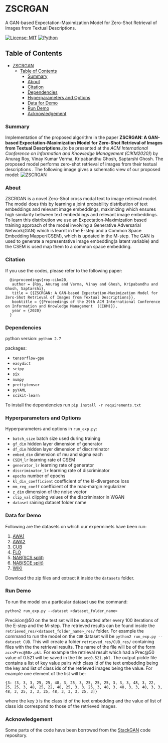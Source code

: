 # ZSCRGAN

A GAN-based Expectation-Maximization Model for Zero-Shot Retrieval of Images from Textual Descriptions.

[![License: MIT](https://img.shields.io/badge/License-MIT-yellow.svg)](https://opensource.org/licenses/MIT)
[![Python](https://img.shields.io/badge/python-2.7-blue.svg)](https://www.python.org/)


## Table of Contents

- [ZSCRGAN](#zscrgan)
  - [Table of Contents](#table-of-contents)
    - [Summary](#summary)
    - [About](#about)
    - [Citation](#citation)
    - [Dependencies](#dependencies)
    - [Hyperparameters and Options](#hyperparameters-and-options)
    - [Data for Demo](#data-for-demo)
    - [Run Demo](#run-demo)
    - [Acknowledgement](#acknowledgement)

### Summary
Implementation of the proposed algorithm in the paper **ZSCRGAN: A GAN-based Expectation-Maximization Model for Zero-Shot Retrieval of Images from Textual Descriptions.**(to be presented at the *ACM International Conference on Information and Knowledge Management (CIKM2020)*) by Anurag Roy, Vinay Kumar Verma, Kripabandhu Ghosh, Saptarshi Ghosh. The proposed model performs zero-shot retrieval of images from their textual descriptions . The  following image gives a schematic view of our proposed model:
![ZSCRGAN](ZSCRGAN.png)


### About
ZSCRGAN is a novel Zero-Shot cross modal text to image retrieval model. The model does this by learning a joint probability distribution of text embeddings and relevant image embeddings, maximizing which ensures high similarity between text embeddings and relevant image embeddings. To learn this distribution we use an Expectation-Maximization based training approach of the model involving a Generative Adversarial Network(GAN) which is learnt in the E-step and a Common Space Embedding Mapper(CSEM), which is updated in the M-step. The GAN is used to generate a representative image embedding(a latent variable) and the  CSEM is used map them to a common space embedding.

### Citation
If you use the codes, please refer to the following paper:
```
  @inproceedings{roy-cikm20,
   author = {Roy, Anurag and Verma, Vinay and Ghosh, Kripabandhu and Ghosh, Saptarshi},
   title = {{ZSCRGAN: A GAN-based Expectation-Maximization Model for Zero-Shot Retrieval of Images from Textual Descriptions}},
   booktitle = {{Proceedings of the 29th ACM International Conference on Information and Knowledge Management  (CIKM)}},
   year = {2020}
  }
```

### Dependencies
python version: `python 2.7`

packages: 
- `tensorflow-gpu`
- `easydict`
- `scipy`
- `six`
- `numpy`
- `prettytensor`
- `pyYAML`
- `scikit-learn`

To install the dependencies run `pip install -r requirements.txt`

### Hyperparameters and Options
Hyperparameters and options in  `run_exp.py`:

- `batch_size` batch size used during training
- `gf_dim` hidden layer dimension of generator
- `df_dim` hidden layer dimension of discriminator
- `embed_dim` dimension of mu and sigma each
- `CSEM_lr` learning rate of CSEM
- `generator_lr` learning rate of generator
- `discriminator_lr` learning rate of discriminator
- `epochs` number of epochs
- `kl_div_coefficient` coefficient of the kl-divergence loss
- `mm_reg_coeff` coefficient of the max-margin regularizer
- `z_dim` dimension of the noise vector
- `clip_val` clipping values of the discriminator in WGAN
- `dataset` raining dataset folder name



### Data for Demo
Following are the datasets on which our experminets have been run: 

1. [AWA1](https://iitkgpacin-my.sharepoint.com/:u:/g/personal/anurag_roy_iitkgp_ac_in/ERoi6WnOgA5DvwfALnPXmxMBKsx6KJsUQjNcPTpWezfMnA?e=t6qpUs)
2. [AWA2](https://iitkgpacin-my.sharepoint.com/:u:/g/personal/anurag_roy_iitkgp_ac_in/EWdq-DmUmmxAnQYKNxNeBkUBX9aN1g3EMTQ8bFY8LdO5_w?e=KXtgh1)
3. [CUB](https://iitkgpacin-my.sharepoint.com/:u:/g/personal/anurag_roy_iitkgp_ac_in/EZtHWPLWQRhKhpGzlMwGXg0BFKJS89AgThfCTU_d6G9Qhg?e=h1ogbX)
4. [FLO](https://iitkgpacin-my.sharepoint.com/:u:/g/personal/anurag_roy_iitkgp_ac_in/EdiIbbe0g8VCoHXdG-JRHk0BxlObK9m4VYYdFXFQK_tWuA?e=X0ebBw)
5. [NAB(SCS split)](https://iitkgpacin-my.sharepoint.com/:u:/g/personal/anurag_roy_iitkgp_ac_in/EckFegwRkMNJr7lEeiFdheIBrgGJVfTDy-vtyOLJAYWZzg?e=uRDLKH)
6. [NAB(SCE split)](https://iitkgpacin-my.sharepoint.com/:u:/g/personal/anurag_roy_iitkgp_ac_in/EYH2h6ER_y9PqH0VR7Ex5tkB3glrYFAl0RRmiPUhEpdKcw?e=BEq8CP)
7. [WIKI](https://iitkgpacin-my.sharepoint.com/:u:/g/personal/anurag_roy_iitkgp_ac_in/EY21_oBLEsBJnQCkjeXj-woBqFxUsFovpuVHfsp1-wpavA?e=lz3T1I)

Download the zip files and extract it inside the `datasets` folder.

### Run Demo
To run the model on a particular dataset use the command:

`python2 run_exp.py --dataset <dataset_folder_name>`

Precision@50 on the test set will be outputted after every 100 iterations of the E-step and the M-step.
The retrieved results can be found inside the `retrieved_res/<dataset_folder_name>_res/` folder. For example the command to run the model on the `CUB` dataset will be `python2 run_exp.py --dataset CUB`. This will create a folder `retrieved_res/CUB_res/` containing files with the the retrieval results. The name of the file will be of the form `acc<Prec@50>.pkl`. For example the retrieval result which had a Prec@50 value of 0.521 will be saved in the file `acc0.521.pkl`. The output pickle file contains a list of key value pairs with class id of the text embedding being the key and list of class ids of the retrieved images being the value. For example one element of the list will be:

```
{3: [3, 3, 3, 25, 25, 48, 3, 25, 3, 25, 25, 25, 3, 3, 3, 48, 3, 22, 25, 25, 3, 48, 25, 22, 48, 25, 3, 3, 25, 3, 48, 3, 48, 3, 3, 48, 3, 3, 48, 3, 25, 3, 3, 25, 48, 3, 3, 3, 25, 3]}
```
where the key `3` is the class id of the text embedding and the value of list of class ids correspond to those of the retrieved images.



### Acknowledgement

Some parts of the code have been borrowed from the [StackGAN](https://github.com/hanzhanggit/StackGAN) code repository. 
